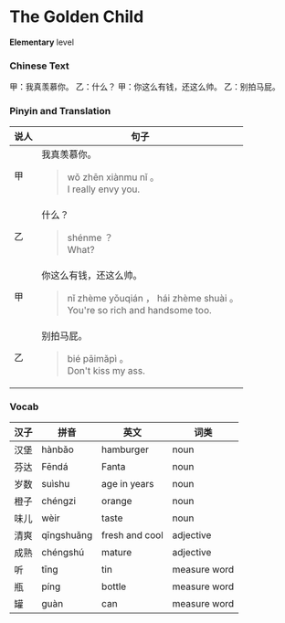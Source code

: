 # The Golden Child
**Elementary** level
### Chinese Text
甲：我真羡慕你。
乙：什么？
甲：你这么有钱，还这么帅。
乙：别拍马屁。

### Pinyin and Translation
|说人|句子|
|----|----|
|甲|我真羡慕你。<blockquote>wǒ zhēn xiànmu nǐ 。<br />I really envy you.</blockquote>|
|乙|什么？<blockquote>shénme ？<br />What?</blockquote>|
|甲|你这么有钱，还这么帅。<blockquote>nǐ zhème yǒuqián ， hái zhème shuài 。<br />You're so rich and handsome too.</blockquote>|
|乙|别拍马屁。<blockquote>bié pāimǎpì 。<br />Don't kiss my ass.</blockquote>|
### Vocab
|汉子|拼音|英文|词类|
|----|----|----|----|
|汉堡|hànbǎo|hamburger|noun|
|芬达|Fēndá|Fanta|noun|
|岁数|suìshu|age in years|noun|
|橙子|chéngzi|orange|noun|
|味儿|wèir|taste|noun|
|清爽|qīngshuǎng|fresh and cool|adjective|
|成熟|chéngshú|mature|adjective|
|听|tīng|tin|measure word|
|瓶|píng|bottle|measure word|
|罐|guàn|can|measure word|